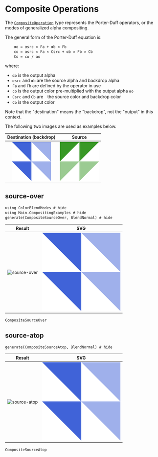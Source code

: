 # Composite Operations
The [`CompositeOperation`](@ref) type represents the Porter-Duff operators,
or the modes of generalized alpha compositing.

The general form of the Porter-Duff equation is:
```
    αo = αsrc × Fa + αb × Fb
    co = αsrc × Fa × Csrc + αb × Fb × Cb
    Co = co / αo
```
where:
- `αo` is the output alpha
- `αsrc` and `αb` are the source alpha and backdrop alpha
- `Fa` and `Fb` are defined by the operator in use
- `co` is the output color pre-multiplied with the output alpha `αo`
- `Csrc` and `Cb` are　the source color and backdrop color
- `Co` is the output color

Note that the "destination" means the "backdrop", not the "output" in this
context.

The following two images are used as examples below.

| Destination (backdrop)        | Source                    |
|:-----------------------------:|:-------------------------:|
|![destination](assets/blue.png)|![source](assets/green.png)|


## source-over
```@example ex
using ColorBlendModes # hide
using Main.CompositingExamples # hide
generate(CompositeSourceOver, BlendNormal) # hide
```
| Result | SVG |
|:------:|:---:|
|![source-over](assets/source-over_normal.png)|![source-over_svg](assets/source-over_normal.svg)|

```@docs
CompositeSourceOver
```

## source-atop
```@example ex
generate(CompositeSourceAtop, BlendNormal) # hide
```
| Result | SVG |
|:------:|:---:|
|![source-atop](assets/source-atop_normal.png)|![source-atop_svg](assets/source-atop_normal.svg)|

```@docs
CompositeSourceAtop
```

